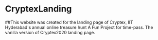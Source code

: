 # CryptexLanding
##This website was created for the landing page of Cryptex, IIT Hyderabad's annual online treasure hunt 
A Fun Project for time-pass. The vanilla version of Cryptex2020 landing page.
